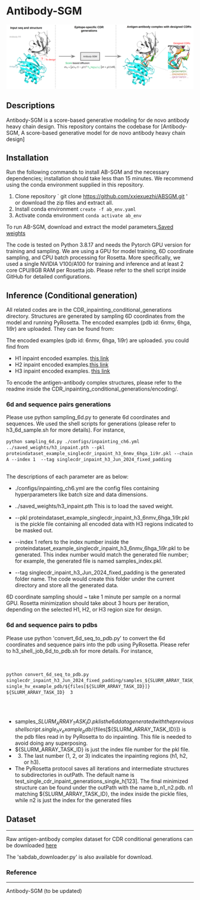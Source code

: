 # Antibody-SGM


![Antibody-SGM schematic](/banner_toc.png)






## Descriptions


Antibody-SGM is a score-based generative modeling for de novo antibody heavy chain design. This repository contains the codebase for  [Antibody-SGM, A score-based generative model for de novo antibody heavy chain design]




## Installation


Run the following commands to install AB-SGM and the necessary dependencies; installation should take less than 15 minutes. We recommend using the conda environment supplied in this repository.

1. Clone repository ` git clone https://github.com/xxiexuezhi/ABSGM.git ' or download the zip files and extract all.
2. Install conda environment `create -f ab_env.yaml`
3. Activate conda environment `conda activate ab_env`
   
To run AB-SGM, download and extract the model parameters,[Saved weights](https://drive.google.com/drive/folders/1w1yPn3rYz04p9eejsr15bJN6K7kVzSAg?usp=sharing)


The code is tested on Python 3.8.17 and needs the Pytorch GPU version for training and sampling. We are using a GPU for model training, 6D coordinate sampling, and CPU batch processing for Rosetta. More specifically, we used a single NVIDIA V100/A100 for training and inference and at least 2 core CPU/8GB RAM per Rosetta job. Please refer to the shell script inside GitHub for detailed configurations.




## Inference (Conditional generation)


All related codes are in the CDR_inpainting_conditional_generations directory. Structures are generated by sampling 6D coordinates from the model and running PyRosetta.
The encoded examples (pdb id: 6nmv, 6hga, 1i9r) are uploaded. They can be found from:


The encoded examples (pdb id: 6nmv, 6hga, 1i9r) are uploaded. you could find from 


* H1 inpaint encoded examples. [this link](https://drive.google.com/file/d/1CrvTYp0YYwrstxpf-yIi3dwyE3Ff-3pd/view?usp=sharing)
* H2 inpaint encoded examples.[this link](https://drive.google.com/file/d/1yI8h2cghVjszUH3E5YU8mEblCVtqGR9w/view?usp=sharing)
* H3 inpaint encoded examples. [this link](https://drive.google.com/file/d/120QGm0jyhFzulqILnAWIB9dA6zthHAbn/view?usp=sharing)


To encode the antigen-antibody complex structures, please refer to the readme inside the CDR_inpainting_conditional_generations/encoding/.





### 6d and sequence pairs generations


Please use python sampling_6d.py to generate 6d coordinates and sequences. We used the shell scripts for generations (please refer to h3_6d_sample.sh for more details). For instance,
```
python sampling_6d.py ./configs/inpainting_ch6.yml ../saved_weights/h3_inpaint.pth --pkl proteindataset_example_singlecdr_inpaint_h3_6nmv_6hga_1i9r.pkl --chain A --index 1  --tag singlecdr_inpaint_h3_Jun_2024_fixed_padding


```
The descriptions of each parameter are as below:


  * ./configs/inpainting_ch6.yml are the config files containing hyperparameters like batch size and data dimensions.
  
  * ../saved_weights/h3_inpaint.pth This is to load the saved weight.
  
  * --pkl proteindataset_example_singlecdr_inpaint_h3_6nmv_6hga_1i9r.pkl is the pickle file containing all encoded data with H3 regions indicated to be masked out.


  * --index 1 refers to the index number inside the proteindataset_example_singlecdr_inpaint_h3_6nmv_6hga_1i9r.pkl to be generated. This index number would match the generated file number; for example, the generated file is named samples_index.pkl.


  * --tag  singlecdr_inpaint_h3_Jun_2024_fixed_padding is the generated folder name. The code would create this folder under the current directory and store all the generated data.




6D coordinate sampling should ~ take 1 minute per sample on a normal GPU. Rosetta minimization should take about 3 hours per iteration, depending on the selected H1, H2, or H3 region size for design.






### 6d and sequence pairs to pdbs




 Please use python 'convert_6d_seq_to_pdb.py' to convert the 6d coordinates and sequence pairs into the pdb using PyRosetta. Please refer to h3_shell_job_6d_to_pdb.sh for more details. For instance, 


 
 ```


python convert_6d_seq_to_pdb.py singlecdr_inpaint_h3_Jun_2024_fixed_padding/samples_${SLURM_ARRAY_TASK_ID}.pkl single_hv_example_pdb/${files[${SLURM_ARRAY_TASK_ID}]}  ${SLURM_ARRAY_TASK_ID}  3




```




* samples_${SLURM_ARRAY_TASK_ID}.pkl is the 6d data generated with the previous shell script. 
single_hv_example_pdb/${files[${SLURM_ARRAY_TASK_ID}]} is the pdb files read in by PyRosetta to do inpainting. This file is needed to avoid doing any superposing. 
* ${SLURM_ARRAY_TASK_ID} is just the index file number for the pkl file. 
* 3. The last number (1, 2, or 3) indicates the inpainting regions (h1,  h2, or h3).
* The PyRosetta protocol saves all iterations and intermediate structures to subdirectories in outPath. The default name is test_single_cdr_inpaint_generations_single_h[123]. The final minimized structure can be found under the outPath with the name b_n1_n2.pdb. n1 matching ${SLURM_ARRAY_TASK_ID}, the index inside the pickle files, while n2 is just the index for the generated files



## Dataset 
---
Raw antigen-antibody complex dataset for CDR conditional generations can be downloaded [here](https://opig.stats.ox.ac.uk/webapps/newsabdab/sabdab/archive/all/)


The 'sabdab_downloader.py' is also available for download.



### Reference
---
Antibody-SGM (to be updated)
